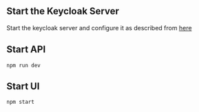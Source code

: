 

## Start the Keycloak Server

Start the keycloak server and configure it as described from [here](https://reachmnadeem.wordpress.com/2020/02/05/authentication-sso-with-oauth2-and-jwt-in-react-application-with-nodejs-back-end-and-keycloak-iam/)

## Start API

`npm run dev`

## Start UI

`npm start`
